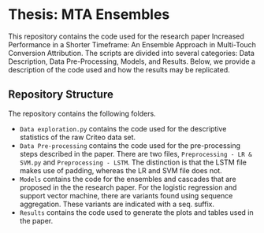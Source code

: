 # Thesis: MTA Ensembles
This repository contains the code used for the research paper Increased Performance in a Shorter Timeframe: An Ensemble Approach in Multi-Touch Conversion Attribution. The scripts are divided into several categories: Data Description, Data Pre-Processing, Models, and Results. Below, we provide a description of the code used and how the results may be replicated.

## Repository Structure
The repository contains the following folders.
- `Data exploration.py` contains the code used for the descriptive statistics of the raw Criteo data set.
-  `Data Pre-processing` contains the code used for the pre-processing steps described in the paper. There are two files, `Preprocessing - LR & SVM.py` and `Preprocessing - LSTM`. The distinction is that the LSTM file makes use of padding, whereas the LR and SVM file does not.
-  `Models` contains the code for the ensembles and cascades that are proposed in the the research paper. For the logistic regression and support vector machine, there are variants found using sequence aggregation. These variants are indicated with a seq. suffix.
-  `Results` contains the code used to generate the plots and tables used in the paper.

